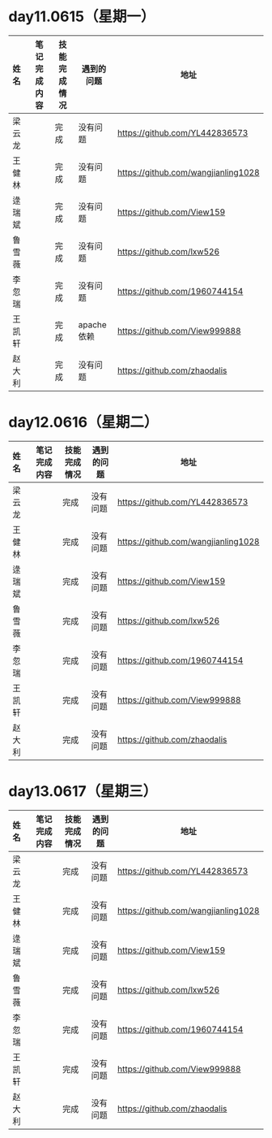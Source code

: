 # day11.0615（星期一）

| 姓名   | 笔记完成内容                                                 | 技能完成情况 | 遇到的问题                                         | 地址                                                 |
| :----- | ------------------------------------------------------------ | ------------ | -------------------------------------------------- | ---------------------------------------------------- |
| 梁云龙  | |       完成       | 没有问题 | https://github.com/YL442836573 |
| 王健林  |  |    完成<br>         | 没有问题 | https://github.com/wangjianling1028
| 逯瑞斌 |  |完成 |没有问题  | https://github.com/View159                                             |
| 鲁雪薇   |   |完成  |没有问题    | https://github.com/lxw526 |
| 李忽瑞  | |   完成           |     没有问题     |     https://github.com/1960744154
| 王凯轩  | |   完成           |     apache依赖     |https://github.com/View999888
| 赵大利  | |   完成           |     没有问题     |   https://github.com/zhaodalis
# day12.0616（星期二）

| 姓名   | 笔记完成内容                                                 | 技能完成情况 | 遇到的问题                                         | 地址                                                 |
| :----- | ------------------------------------------------------------ | ------------ | -------------------------------------------------- | ---------------------------------------------------- |
| 梁云龙  | |       完成       | 没有问题 | https://github.com/YL442836573 |
| 王健林  |  |    完成<br>         | 没有问题 | https://github.com/wangjianling1028
| 逯瑞斌 |  |完成 |没有问题  | https://github.com/View159                                             |
| 鲁雪薇   |   |完成  |没有问题    | https://github.com/lxw526 |
| 李忽瑞  | |   完成           |     没有问题     |     https://github.com/1960744154
| 王凯轩  | |   完成           |     没有问题     |https://github.com/View999888
| 赵大利  | |   完成           |     没有问题     |   https://github.com/zhaodalis
# day13.0617（星期三）

| 姓名   | 笔记完成内容                                                 | 技能完成情况 | 遇到的问题                                         | 地址                                                 |
| :----- | ------------------------------------------------------------ | ------------ | -------------------------------------------------- | ---------------------------------------------------- |
| 梁云龙  | |       完成       | 没有问题 | https://github.com/YL442836573 |
| 王健林  |  |    完成<br>         | 没有问题 | https://github.com/wangjianling1028
| 逯瑞斌 |  |完成 |没有问题  | https://github.com/View159                                             |
| 鲁雪薇   |   |完成  |没有问题    | https://github.com/lxw526 |
| 李忽瑞  | |   完成           |     没有问题     |     https://github.com/1960744154
| 王凯轩  | |   完成           |     没有问题     |https://github.com/View999888
| 赵大利  | |   完成           |     没有问题     |   https://github.com/zhaodalis
